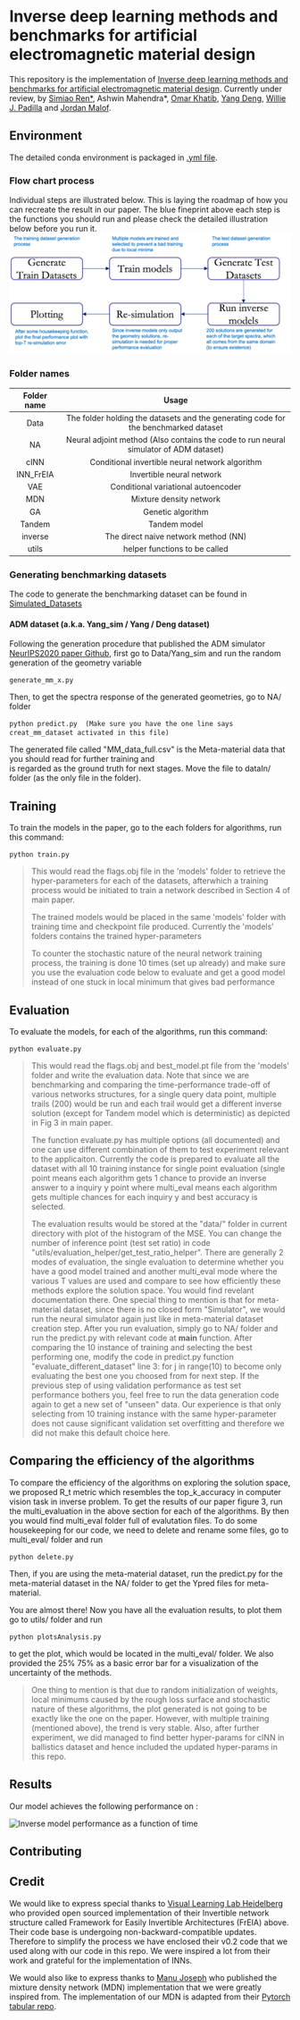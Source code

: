 
# Inverse deep learning methods and benchmarks for artificial electromagnetic material design

This repository is the implementation of [Inverse deep learning methods and benchmarks for artificial electromagnetic material design](https://arxiv.org/pdf/2112.10254.pdf). Currently under review, by [Simiao Ren*](https://bensonren.github.io/), Ashwin Mahendra*, [Omar Khatib](https://scholar.google.com/citations?user=xPo2CTkAAAAJ&hl=en), [Yang Deng](https://scholar.google.com/citations?hl=en&user=dnh1U0sAAAAJ), [Willie J. Padilla](https://ece.duke.edu/faculty/willie-padilla) and [Jordan Malof](https://ece.duke.edu/faculty/jordan-malof).


## Environment
The detailed conda environment is packaged in [.yml file](./demo/environment.yml).

### Flow chart process
Individual steps are illustrated below. This is laying the roadmap of how you can recreate the result in our paper. The blue fineprint above each step is the functions you should run and please check the detailed illustration below before you run it. 
![Flow_chart](./demo/flow_chart.png) 

### Folder names
| Folder name | Usage |
|:---------------------------------------------:|:------------------------------------------------------------------:|
| Data |  The folder holding the datasets and the generating code for the benchmarked dataset| 
| NA|  Neural adjoint method (Also contains the code to run neural simulator of ADM dataset)| 
| cINN|  Conditional invertible neural network algorithm| 
| INN_FrEIA|  Invertible neural network| 
| VAE|  Conditional variational autoencoder| 
| MDN| Mixture density network| 
| GA|  Genetic algorithm| 
| Tandem|  Tandem model| 
| inverse|  The direct naive network method (NN)| 
| utils|  helper functions to be called| 

### Generating benchmarking datasets

The code to generate the benchmarking dataset can be found in [Simulated_Datasets](./Data)
 
#### ADM dataset (a.k.a. Yang_sim / Yang / Deng dataset)
Following the generation procedure that published the ADM simulator [NeurIPS2020 paper Github](https://github.com/BensonRen/BDIMNNA), first go to Data/Yang_sim and run the random generation of the geometry variable

```Generate_geometry_ADM
generate_mm_x.py
```

Then, to get the spectra response of the generated geometries, go to NA/ folder 

```create_mm_dataset
python predict.py  (Make sure you have the one line says creat_mm_dataset activated in this file)
```

The generated file called "MM_data_full.csv" is the Meta-material data that you should read for further training and\
 is regarded as the ground truth for next stages. Move the file to dataIn/ folder (as the only file in the folder).

## Training

To train the models in the paper, go to the each folders for algorithms,
 run this command:

```train
python train.py 
```

> This would read the flags.obj file in the 'models' folder to retrieve the hyper-parameters for each of the
> datasets, afterwhich a training process would be initiated to train a network described in Section 4 of main paper.
> 
> The trained models would be placed in the same 'models' folder with training time and checkpoint file produced.
> Currently the 'models' folders contains the trained hyper-parameters 
> 
> To counter the stochastic nature of the neural network training process, the training is done 10 times (set up already) and make sure you use the evaluation code below to evaluate and get a good model instead of one stuck in local minimum that gives bad performance

## Evaluation

To evaluate the models, for each of the algorithms, run this command:
```eval
python evaluate.py
```

> This would read the flags.obj and best_model.pt file from the 'models' folder and write the evaluation data.
> Note that since we are benchmarking and comparing the time-performance trade-off of various networks structures,
> for a single query data point, multiple trails (200) would be run and each trail would get a different inverse 
> solution (except for Tandem model which is deterministic) as depicted in Fig 3 in main paper.
>
> The function evaluate.py has multiple options (all documented) and one can use different combination of them to test 
> experiment relevant to the applicaiton. Currently the code is prepared to evaluate all the dataset with all 10 training instance for single point evaluation (single point means each algorithm gets 1 chance to provide an inverse answer to a inquiry y point where multi_eval means each algorithm gets multiple chances for each inquiry y and best accuracy is selected. 
> 
> The evaluation results would be stored at the "data/" folder in current directory with plot of the histogram of the MSE. You can change the number of inference point (test set ratio) in code "utils/evaluation_helper/get_test_ratio_helper".
> There are generally 2 modes of evaluation, the single evaluation to determine whether you have a good model trained and another multi_eval mode where the various T values are used and compare to see how efficiently these methods explore the solution space. You would find revelant documentation there.
> One special thing to mention is that for meta-material dataset, since there is no closed form "Simulator", we would run the neural simulator again just like in meta-material dataset creation step. After you run evaluation, simply go to NA/ folder and run the predict.py with relevant code at __main__ function.
> After comparing the 10 instance of training and selecting the best performing one, modify the code in predict.py function "evaluate_different_dataset" line 3: for j in range(10) to become only evaluating the best one you choosed from for next step.
> If the previous step of using validation performance as test set performance bothers you, feel free to run the data generation code again to get a new set of "unseen" data. Our experience is that only selecting from 10 training instance with the same hyper-parameter does not cause significant validation set overfitting and therefore we did not make this default choice here.

## Comparing the efficiency of the algorithms

To compare the efficiency of the algorithms on exploring the solution space, we proposed R_t metric which resembles the top_k_accuracy in computer vision task in inverse problem. To get the results of our paper figure 3, run the multi_evaluation in the above section for each of the algorithms. By then you would find multi_eval folder full of evalutation files. To do some housekeeping for our code, we need to delete and rename some files, go to multi_eval/ folder and run

```delete
python delete.py
```

Then, if you are using the meta-material dataset, run the predict.py for the meta-material dataset in the NA/ folder to get the Ypred files for meta-material.

You are almost there! Now you have all the evaluation results, to plot them go to utils/ folder and run

```plot
python plotsAnalysis.py
```

to get the plot, which would be located in the multi_eval/ folder. We also provided the 25% 75% as a basic error bar for a visualization of the uncertainty of the methods.  

> One thing to mention is that due to random initialization of weights, local minimums caused by the rough loss surface and stochastic nature of these algorithms, the plot generated is not going to be exactly like the one on the paper. However, with multiple training (mentioned above), the trend is very stable.
> Also, after further experiment, we did managed to find better hyper-params for cINN in ballistics dataset and hence included the updated hyper-params in this repo.


## Results

Our model achieves the following performance on :

![Inverse model performance as a function of time](./demo/3.png) 


## Contributing


## Credit
We would like to express special thanks to [Visual Learning Lab Heidelberg](https://github.com/VLL-HD) who provided open sourced implementation of their Invertible network structure called Framework for Easily Invertible Architectures (FrEIA) above. Their code base is undergoing non-backward-compatible updates. Therefore to simplify the process we have enclosed their v0.2 code that we used along with our code in this repo. We were inspired a lot from their work and grateful for the implementation of INNs. 

We would also like to express thanks to [Manu Joseph](https://github.com/manujosephv) who published the mixture density network (MDN) implementation that we were greatly inspired from. The implementation of our MDN is adapted from their [Pytorch tabular repo](https://github.com/manujosephv/pytorch_tabular).


